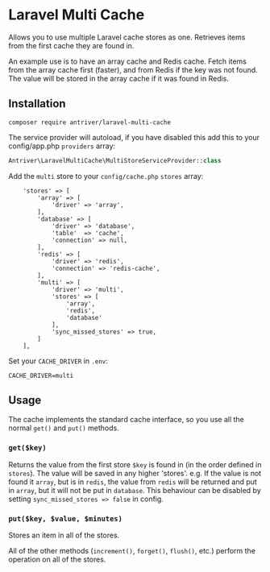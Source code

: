 # Laravel Multi Cache

Allows you to use multiple Laravel cache stores as one. Retrieves items from the first cache they are found in.

An example use is to have an array cache and Redis cache. Fetch items from the array cache first (faster), and from Redis if the key was not found. The value will be stored in the array cache if it was found in Redis.

## Installation
```
composer require antriver/laravel-multi-cache
```

The service provider will autoload, if you have disabled this add this to your config/app.php `providers` array:
```php
Antriver\LaravelMultiCache\MultiStoreServiceProvider::class
```

Add the `multi` store to your `config/cache.php` `stores` array:
```
    'stores' => [
        'array' => [
            'driver' => 'array',
        ],
        'database' => [
            'driver' => 'database',
            'table'  => 'cache',
            'connection' => null,
        ],
        'redis' => [
            'driver' => 'redis',
            'connection' => 'redis-cache',
        ],
        'multi' => [
            'driver' => 'multi',
            'stores' => [
                'array',
                'redis',
                'database'
            ],
            'sync_missed_stores' => true,
        ]
    ],
```

Set your `CACHE_DRIVER` in `.env`:
```
CACHE_DRIVER=multi
```

## Usage

The cache implements the standard cache interface, so you use all the normal `get()` and `put()` methods.

### `get($key)`

Returns the value from the first store `$key` is found in (in the order defined in `stores`). The value will be saved in any higher 'stores'.
e.g. If the value is not found it `array`, but is in `redis`, the value from `redis` will be returned and put in `array`, but it will not be put in `database`.
This behaviour can be disabled by setting `sync_missed_stores => false` in config.


### `put($key, $value, $minutes)`

Stores an item in all of the stores.

All of the other methods (`increment()`, `forget()`, `flush()`, etc.) perform the operation on all of the stores.

